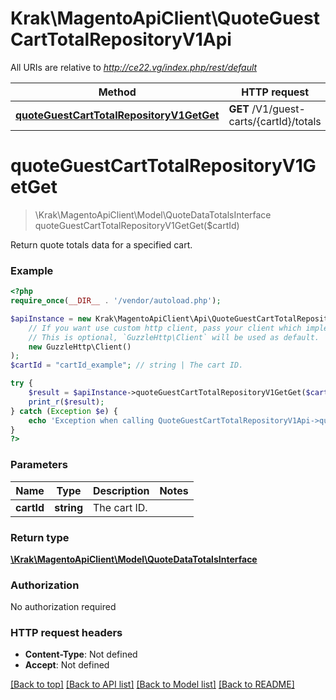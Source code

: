 # Krak\MagentoApiClient\QuoteGuestCartTotalRepositoryV1Api

All URIs are relative to *http://ce22.vg/index.php/rest/default*

Method | HTTP request | Description
------------- | ------------- | -------------
[**quoteGuestCartTotalRepositoryV1GetGet**](QuoteGuestCartTotalRepositoryV1Api.md#quoteGuestCartTotalRepositoryV1GetGet) | **GET** /V1/guest-carts/{cartId}/totals | 


# **quoteGuestCartTotalRepositoryV1GetGet**
> \Krak\MagentoApiClient\Model\QuoteDataTotalsInterface quoteGuestCartTotalRepositoryV1GetGet($cartId)



Return quote totals data for a specified cart.

### Example
```php
<?php
require_once(__DIR__ . '/vendor/autoload.php');

$apiInstance = new Krak\MagentoApiClient\Api\QuoteGuestCartTotalRepositoryV1Api(
    // If you want use custom http client, pass your client which implements `GuzzleHttp\ClientInterface`.
    // This is optional, `GuzzleHttp\Client` will be used as default.
    new GuzzleHttp\Client()
);
$cartId = "cartId_example"; // string | The cart ID.

try {
    $result = $apiInstance->quoteGuestCartTotalRepositoryV1GetGet($cartId);
    print_r($result);
} catch (Exception $e) {
    echo 'Exception when calling QuoteGuestCartTotalRepositoryV1Api->quoteGuestCartTotalRepositoryV1GetGet: ', $e->getMessage(), PHP_EOL;
}
?>
```

### Parameters

Name | Type | Description  | Notes
------------- | ------------- | ------------- | -------------
 **cartId** | **string**| The cart ID. |

### Return type

[**\Krak\MagentoApiClient\Model\QuoteDataTotalsInterface**](../Model/QuoteDataTotalsInterface.md)

### Authorization

No authorization required

### HTTP request headers

 - **Content-Type**: Not defined
 - **Accept**: Not defined

[[Back to top]](#) [[Back to API list]](../../README.md#documentation-for-api-endpoints) [[Back to Model list]](../../README.md#documentation-for-models) [[Back to README]](../../README.md)

